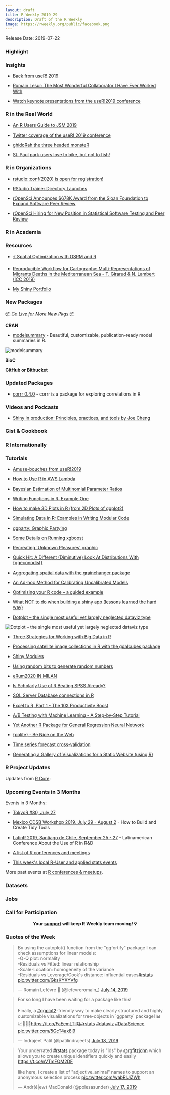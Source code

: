 ```yaml
---
layout: draft
title: R Weekly 2019-29
description: Draft of the R Weekly
image: https://rweekly.org/public/facebook.png
---
```


Release Date: 2019-07-22

###  Highlight



### Insights

+ [Back from useR! 2019](https://colinfay.me/back-from-toulouse/)

+ [Romain Lesur: The Most Wonderful Collaborator I Have Ever Worked With](https://yihui.name/en/2019/07/romain-lesur/)

+ [Watch keynote presentations from the useR!2019 conference](https://blog.revolutionanalytics.com/2019/07/user2019-keynotes.html)

### R in the Real World

+ [An R Users Guide to JSM 2019](https://rviews.rstudio.com/2019/07/19/an-r-users-guide-to-jsm-2019/)

+ [Twitter coverage of the useR! 2019 conference](https://nsaunders.wordpress.com/2019/07/15/twitter-coverage-of-the-user-2019-conference/)

+ [ghidoRah the three headed monsteR](https://www.reddit.com/r/rstats/comments/ceu9j4/ghidorah_the_three_headed_monster/)

+ [St. Paul park users love to bike, but not to fish!](https://www.katiejolly.io/blog/2019-07-17/saint-paul-parks)

###  R in Organizations

+ [rstudio::conf(2020) is open for registration!](https://blog.rstudio.com/2019/07/15/rstudio-conf-2020/)

+ [RStudio Trainer Directory Launches](https://blog.rstudio.com/2019/07/18/rstudio-trainer-directory-launches/)

+ [rOpenSci Announces $678K Award from the Sloan Foundation to Expand Software Peer Review](https://ropensci.org/blog/2019/07/15/expanding-software-review/)

+ [rOpenSci Hiring for New Position in Statistical Software Testing and Peer Review](https://ropensci.org/blog/2019/07/18/ropensci-hiring/)


###  R in Academia

###  Resources

+ [⚡️ Spatial Optimization with OSRM and R](https://github.com/MeganBeckett/presentations/tree/master/useR_2019)

+ [Reproducible Workflow for Cartography: Multi-Representations of Migrants Deaths in the Mediterranean Sea - T. Girarud & N. Lambert (ICC 2019)](https://riatelab.github.io/icc2019/#1)

+ [My Shiny Portfolio](https://davidsmale.netlify.com/shiny-portfolio/)

###  New Packages

<p class="added-hostname"><a href="https://rweekly.org/live" target="_blank" class="externalLink">📦 <i>Go Live for More New Pkgs</i> 📦</a></p>

**CRAN**

+ [modelsummary](https://github.com/vincentarelbundock/modelsummary) - Beautiful, customizable, publication-ready model summaries in R.

![modelsummary](https://i.imgur.com/1u9hgm2.png)

**BioC**



**GitHub or Bitbucket**



### Updated Packages

+ [corrr 0.4.0](https://tidymodels.github.io/corrr/) - corrr is a package for exploring correlations in R

###  Videos and Podcasts

+ [Shiny in production: Principles, practices, and tools by Joe Cheng](https://resources.rstudio.com/rstudio-conf-2019/shiny-in-production-principles-practices-and-tools-joe-cheng?utm_content=bufferbf93f&utm_medium=social&utm_source=twitter&utm_campaign=buffer)

### Gist & Cookbook



### R Internationally



###  Tutorials

+ [Amuse-bouches from useR!2019](https://sinarueeger.github.io/post/amuse-bouches-from-user-2019/)

+ [How to Use R in AWS Lambda](http://enhancedatascience.com/2019/07/09/how-to-use-r-in-aws-lambda/)

+ [Bayesian Estimation of Multinomial Parameter Ratios](https://www.landonlehman.com/post/bayesian-estimation-of-multinomial-parameter-ratios/)

+ [Writing Functions in R: Example One](https://mathewanalytics.com/2019/07/14/writing-functions-in-r-example-one/)

+ [How to make 3D Plots in R (from 2D Plots of ggplot2)](https://datascienceplus.com/how-to-make-3d-plots-in-r-from-2d-plots-of-ggplot2/)

+ [Simulating Data in R: Examples in Writing Modular Code](https://www.markhw.com/blog/modular-sims)

+ [ggparty: Graphic Partying](https://cran.r-project.org/web/packages/ggparty/vignettes/ggparty-graphic-partying.html)

+ [Some Details on Running xgboost](http://www.win-vector.com/blog/2019/07/some-details-on-running-xgboost/)


+ [Recreating 'Unknown Pleasures' graphic](https://datawookie.netlify.com/blog/2019/07/recreating-unknown-pleasures-graphic/)


+ [Quick Hit: A Different (Diminutive) Look At Distributions With {ggeconodist}](https://rud.is/b/2019/07/15/quick-hit-a-different-diminutive-look-at-distributions-with-ggeconodist/)

+ [Aggregating spatial data with the grainchanger package](https://ropensci.org/blog/2019/07/16/grainchanger/)

+ [An Ad-hoc Method for Calibrating Uncalibrated Models](http://www.win-vector.com/blog/2019/07/an-ad-hoc-method-for-calibrating-uncalibrated-models-2/)

+ [Optimising your R code – a guided example](https://www.statworx.com/ch/blog/optimising-your-r-code-a-guided-example/)

+ [What NOT to do when building a shiny app (lessons learned the hard way)](https://adisarid.github.io/post/2019-07-03-shiny_app_lessons/)

+ [Dotplot – the single most useful yet largely neglected dataviz type](https://ikashnitsky.github.io/2019/dotplot/)

![Dotplot – the single most useful yet largely neglected dataviz type](https://ikashnitsky.github.io/images/190719/one-figure.png)

+ [Three Strategies for Working with Big Data in R](https://rviews.rstudio.com/2019/07/17/3-big-data-strategies-for-r/)

+ [Processing satellite image collections in R with the gdalcubes package](https://www.r-spatial.org//r/2019/07/18/gdalcubes1.html)

+ [Shiny Modules](https://www.inwt-statistics.com/read-blog/shiny-modules.html)

+ [Using random bits to generate random numbers](https://coolbutuseless.github.io/2019/07/19/using-random-bits-to-generate-random-numbers/)

+ [eRum2020 IN MILAN](https://mirai-solutions.ch/news/2019/07/16/erum2020-announcement/)

+ [Is Scholarly Use of R Beating SPSS Already?](http://r4stats.com/2019/07/15/is-scholarly-use-of-r-use-beating-spss-already/)

+ [SQL Server Database connections in R](https://nhsrcommunity.com/blog/sql-server-database-connections-in-r/)

+ [Excel to R, Part 1 - The 10X Productivity Boost](https://www.business-science.io/business/2019/02/20/excel-to-r-part-1.html)

+ [A/B Testing with Machine Learning - A Step-by-Step Tutorial](https://www.business-science.io/business/2019/03/11/ab-testing-machine-learning.html)

+ [Yet Another R Package for General Regression Neural Network](https://statcompute.wordpress.com/2019/07/14/yet-another-r-package-for-general-regression-neural-network/)

+ [{polite} - Be Nice on the Web](https://www.ddrive.no/post/be-nice-on-the-web/)

+ [Time series forecast cross-validation](http://freerangestats.info/blog/2019/07/20/time-series-cv)

+ [Generating a Gallery of Visualizations for a Static Website (using R)](https://tonyelhabr.rbind.io/post/gallery-visualizations/)

<!--<div class="post-more-begi
n></div><div class="post-more-end"></div>-->

###  R Project Updates

Updates from [R Core](http://developer.r-project.org/blosxom.cgi/R-devel/NEWS):


###  Upcoming Events in 3 Months

Events in 3 Months:

+ [TokyoR #80, July 27](https://tokyor.connpass.com/)

+ [Mexico CDSB Workshop 2019, July 29 - August 2](https://comunidadbioinfo.github.io/post/building-tidy-tools-cdsb-runconf-2019/) - How to Build and Create Tidy Tools

+ [LatinR 2019, Santiago de Chile, September 25 - 27](http://latin-r.com) - Latinamerican Conference About the Use of R in R&D

+ [A list of R conferences and meetings](https://jumpingrivers.github.io/meetingsR/events.html)

+ [This week's local R-User and applied stats events](https://community.rstudio.com/c/irl)


More past events at [R conferences & meetups](https://conf.rweekly.org).


### Datasets



### Jobs




###  Call for Participation


<p class="hide-support added-hostname support-rweekly" style="text-align: center;font-weight: bold;">Your <a class="non-visited externalLink" href="https://www.patreon.com/rweekly" onclick="pas(this)">support</a> will keep R Weekly team moving! 💡</p>

###  Quotes of the Week

<blockquote class="twitter-tweet" data-lang="en"><p lang="en" dir="ltr">By using the autoplot() function from the &quot;ggfortify&quot; package I can check assumptions for linear models:<br>-Q-Q plot: normality<br>-Residuals vs Fitted: linear relationship<br>-Scale-Location: homogeneity of the variance <br>-Residuals vs Leverage/Cook&#39;s distance: influential cases<a href="https://twitter.com/hashtag/rstats?src=hash&amp;ref_src=twsrc%5Etfw">#rstats</a> <a href="https://t.co/GksKYXYVfg">pic.twitter.com/GksKYXYVfg</a></p>&mdash; Romain Lefèvre 🐾 (@lefevreromain_) <a href="https://twitter.com/lefevreromain_/status/1150445843461414912?ref_src=twsrc%5Etfw">July 14, 2019</a></blockquote>

<blockquote class="twitter-tweet" data-lang="en"><p lang="en" dir="ltr">For so long I have been waiting for a package like this!<br><br>Finally, a <a href="https://twitter.com/hashtag/ggplot2?src=hash&amp;ref_src=twsrc%5Etfw">#ggplot2</a>-friendly way to make clearly structured and highly customizable visualizations for tree-objects in `ggparty` package! 📊📈💅🙌🥳<a href="https://t.co/FaEemLTiIQ">https://t.co/FaEemLTiIQ</a><a href="https://twitter.com/hashtag/rstats?src=hash&amp;ref_src=twsrc%5Etfw">#rstats</a> <a href="https://twitter.com/hashtag/dataviz?src=hash&amp;ref_src=twsrc%5Etfw">#dataviz</a> <a href="https://twitter.com/hashtag/DataScience?src=hash&amp;ref_src=twsrc%5Etfw">#DataScience</a> <a href="https://t.co/5GcT4ax8l9">pic.twitter.com/5GcT4ax8l9</a></p>&mdash; Indrajeet Patil (@patilindrajeets) <a href="https://twitter.com/patilindrajeets/status/1151826079478403072?ref_src=twsrc%5Etfw">July 18, 2019</a></blockquote>

<blockquote class="twitter-tweet" data-lang="en"><p lang="en" dir="ltr">Your underrated <a href="https://twitter.com/hashtag/rstats?src=hash&amp;ref_src=twsrc%5Etfw">#rstats</a> package today is &quot;ids&quot; by <a href="https://twitter.com/rgfitzjohn?ref_src=twsrc%5Etfw">@rgfitzjohn</a> which allows you to create unique identifiers quickly and easily <a href="https://t.co/nVTmFOM2DF">https://t.co/nVTmFOM2DF</a><br><br>like here, i create a list of &quot;adjective_animal&quot; names to support an anonymous selection process <a href="https://t.co/wabRIJiZWh">pic.twitter.com/wabRIJiZWh</a></p>&mdash; Andr(é|ew) MacDonald (@polesasunder) <a href="https://twitter.com/polesasunder/status/1151436678453714944?ref_src=twsrc%5Etfw">July 17, 2019</a></blockquote>

